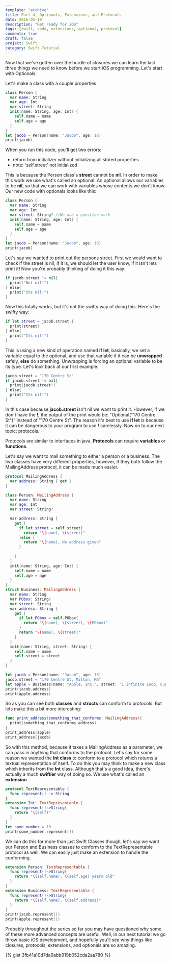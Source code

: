 ```yaml
---
template: "archive"
title: Part 4, Optionals, Extensions, and Protocols
date: 2016-05-19
description: "Get ready for iOS"
tags: [swift, code, extensions, optional, protocol]
comments: true
draft: false
project: Swift
category: Swift Tutorial
---
```


Now that we've gotten over the hurdle of closures we can learn the last three things we need to know before we start iOS programming. Let's start with Optionals.

Let's make a class with a couple properties

~~~ swift
class Person {
  var name: String
  var age: Int
  var street: String
  init(name: String, age: Int) {
    self.name = name
    self.age = age
  }
}
let jacob = Person(name: "Jacob", age: 18)
print(jacob)
~~~

When you run this code, you'll get two errors:

* return from initializer without initializing all stored properties
* note: 'self.street' not initialized

This is because the Person class's **street** cannot be **nil**. In order to make this work we use what's called an optional. An optional allows our variables to be **nil**, so that we can work with variables whose contents we don't know. Our new code with optionals looks like this:

~~~ swift
class Person {
  var name: String
  var age: Int
  var street: String? //We use a question mark
  init(name: String, age: Int) {
    self.name = name
    self.age = age
  }
}
let jacob = Person(name: "Jacob", age: 18)
print(jacob)
~~~ 

Let's say we wanted to print out the persons street. First we would want to check if the street is nil, if it is, we should let the user know, if it isn't lets print it! Now you're probably thinking of doing it this way:

~~~ swift
if jacob.street != nil{
  print("Not nil!")
} else{
  print("Its nil!")
}
~~~

Now this totally works, but it's not the swifty way of doing this. Here's the swifty way:

~~~ swift
if let street = jacob.street {
  print(street)
} else{
  print("Its nil!")
}
~~~

This is using a new kind of operation named **if let**, basically, we set a variable equal to the optional, and use that variable if it can be __unwrapped__ safely, **else** do something. Unwrapping is forcing an optional variable to be its type. Let's look back at our first example:

~~~ swift
jacob.street = "170 Centre St"
if jacob.street != nil{
  print(jacob.street!)
} else{
  print("Its nil!")
}
~~~

In this case because **jacob.street** isn't nil we want to print it. However, if we don't have the **!**, the output of the print would be: "Optional("170 Centre St")" instead of "170 Centre St". The reason it's best to use **if let** is because it can be dangerous to your program to use **!** carelessly. Now on to our next topic: protocols.

Protocols are similar to interfaces in java. **Protocols** can require __variables__ or __functions__.

Let's say we want to mail something to either a person or a business. The two classes have very different properties, however, if they both follow the MailingAddress protocol, it can be made much easier.

~~~ swift
protocol MailingAddress {
  var address: String { get }
}

class Person: MailingAddress {
  var name: String
  var age: Int
  var street: String?

  var address: String {
    get {
      if let street = self.street{
        return "\(name), \(street)"
      }else {
        return "\(name), No address given"
      }
      
    }
  }
  init(name: String, age: Int) {
    self.name = name
    self.age = age
  }
}
struct Business: MailingAddress {
  var name: String
  var PObox: String?
  var street: String
  var address: String {
    get {
      if let PObox = self.PObox{
        return "\(name), \(street), \(PObox)"
      }
      return "\(name), \(street)"
    }
  }
  init(name: String, street: String) {
    self.name = name
    self.street = street
  }
}

let jacob = Person(name: "Jacob", age: 18)
jacob.street = "170 Centre St, Milton, Ma"
let apple = Business(name: "Apple, Inc.", street: "1 Infinite Loop, Cupertino, CA")
print(jacob.address)
print(apple.address)
~~~

So as you can see both **classes** and **structs** can conform to protocols. But lets make this a bit more interesting:

~~~ swift
func print_address(something_that_conforms: MailingAddress){
  print(something_that_conforms.address)
}
print_address(apple)
print_address(jacob)
~~~

So with this method, because it takes a MailingAddress as a parameter, we can pass in anything that conforms to the protocol. Let's say for some reason we wanted the **Int class** to conform to a protocol which returns a textual representation of itself. To do this you may think to make a new class which inherits from the **Int** class. Although that's a good idea, there's actually a much __swiftier__ way of doing so. We use what's called an **extension**

~~~ swift
protocol TextRepresentable {
  func represent() -> String
}
extension Int: TextRepresentable {
  func represent()->String{
    return "\(self)"
  }
}
let some_number = 10
print(some_number.represent())
~~~

We can do this for more than just Swift Classes though, let's say we want our Person and Business classes to conform to the TextRepresentable protocol as well. We can easily just make an extension to handle the conforming. 

~~~ swift
extension Person: TextRepresentable {
  func represent()->String{
    return "\(self.name), \(self.age) years old"
  }
}
extension Business: TextRepresentable {
  func represent()->String{
    return "\(self.name), \(self.address)"
  }
}
print(jacob.represent())
print(apple.represent())
~~~

Probably throughout the series so far you may have questioned why some of these more advanced concepts are useful. Well, in our next tutorial we go throw basic iOS development, and hopefully you'll see why things like closures, protocols, extensions, and optionals are so amazing.

{% gist 3fb41a10d7da9abb919b052cda2aa780 %}


